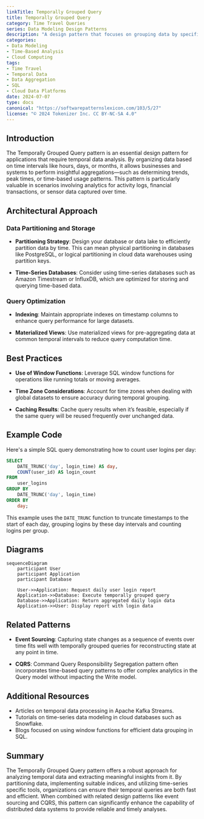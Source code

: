 ```yaml
---
linkTitle: Temporally Grouped Query
title: Temporally Grouped Query
category: Time Travel Queries
series: Data Modeling Design Patterns
description: "A design pattern that focuses on grouping data by specific temporal intervals, allowing effective aggregation and analysis over time-based segments such as hours, days, weeks, or months."
categories:
- Data Modeling
- Time-Based Analysis
- Cloud Computing
tags:
- Time Travel
- Temporal Data
- Data Aggregation
- SQL
- Cloud Data Platforms
date: 2024-07-07
type: docs
canonical: "https://softwarepatternslexicon.com/103/5/27"
license: "© 2024 Tokenizer Inc. CC BY-NC-SA 4.0"
---
```


## Introduction

The Temporally Grouped Query pattern is an essential design pattern for applications that require temporal data analysis. By organizing data based on time intervals like hours, days, or months, it allows businesses and systems to perform insightful aggregations—such as determining trends, peak times, or time-based usage patterns. This pattern is particularly valuable in scenarios involving analytics for activity logs, financial transactions, or sensor data captured over time.

## Architectural Approach

### Data Partitioning and Storage

- **Partitioning Strategy**: Design your database or data lake to efficiently partition data by time. This can mean physical partitioning in databases like PostgreSQL, or logical partitioning in cloud data warehouses using partition keys.
  
- **Time-Series Databases**: Consider using time-series databases such as Amazon Timestream or InfluxDB, which are optimized for storing and querying time-based data.

### Query Optimization

- **Indexing**: Maintain appropriate indexes on timestamp columns to enhance query performance for large datasets.
  
- **Materialized Views**: Use materialized views for pre-aggregating data at common temporal intervals to reduce query computation time.

## Best Practices

- **Use of Window Functions**: Leverage SQL window functions for operations like running totals or moving averages.
  
- **Time Zone Considerations**: Account for time zones when dealing with global datasets to ensure accuracy during temporal grouping.
  
- **Caching Results**: Cache query results when it’s feasible, especially if the same query will be reused frequently over unchanged data.

## Example Code

Here's a simple SQL query demonstrating how to count user logins per day:

```sql
SELECT 
    DATE_TRUNC('day', login_time) AS day,
    COUNT(user_id) AS login_count
FROM 
    user_logins
GROUP BY 
    DATE_TRUNC('day', login_time)
ORDER BY 
    day;
```

This example uses the `DATE_TRUNC` function to truncate timestamps to the start of each day, grouping logins by these day intervals and counting logins per group.

## Diagrams

```mermaid
sequenceDiagram
    participant User
    participant Application
    participant Database

    User->>Application: Request daily user login report
    Application->>Database: Execute temporally grouped query
    Database->>Application: Return aggregated daily login data
    Application->>User: Display report with login data
```

## Related Patterns

- **Event Sourcing**: Capturing state changes as a sequence of events over time fits well with temporally grouped queries for reconstructing state at any point in time.
  
- **CQRS**: Command Query Responsibility Segregation pattern often incorporates time-based query patterns to offer complex analytics in the Query model without impacting the Write model.

## Additional Resources

- Articles on temporal data processing in Apache Kafka Streams.
- Tutorials on time-series data modeling in cloud databases such as Snowflake.
- Blogs focused on using window functions for efficient data grouping in SQL.

## Summary

The Temporally Grouped Query pattern offers a robust approach for analyzing temporal data and extracting meaningful insights from it. By partitioning data, implementing suitable indices, and utilizing time-series specific tools, organizations can ensure their temporal queries are both fast and efficient. When combined with related design patterns like event sourcing and CQRS, this pattern can significantly enhance the capability of distributed data systems to provide reliable and timely analyses.
